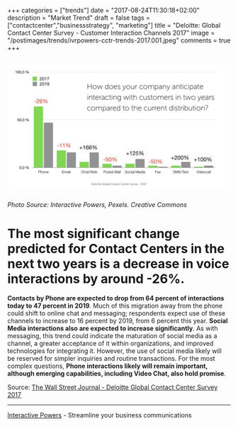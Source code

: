 +++
categories = ["trends"]
date = "2017-08-24T11:30:18+02:00"
description = "Market Trend"
draft = false
tags = ["contactcenter","businessstrategy", "marketing"]
title = "Deloitte: Global Contact Center Survey - Customer Interaction Channels 2017"
image = "/postimages/trends/ivrpowers-cctr-trends-2017.001.jpeg"
comments = true
+++

![Deloitte Global Contact Center Survey 2017](/postimages/trends/ivrpowers-cctr-trends-2017.002.jpeg)
------------
###### Photo Source: Interactive Powers, Pexels. Creative Commons

# The most significant change predicted for Contact Centers in the next two years is a decrease in voice interactions by around -26%.

**Contacts by Phone are expected to drop from 64 percent of interactions today to 47 percent in 2019**. Much of this migration away from the phone could shift to online chat and messaging; respondents expect use of these channels to increase to 16 percent by 2019, from 6 percent this year. **Social Media interactions also are expected to increase significantly**. As with messaging, this trend could indicate the maturation of social media as a channel, a greater acceptance of it within organizations, and improved technologies for integrating it. However, the use of social media likely will be reserved for simpler inquiries and routine transactions. For the most complex questions, **Phone interactions likely will remain important, although emerging capabilities, including Video Chat, also hold promise**.

Source: [The Wall Street Journal - Deloitte Global Contact Center Survey 2017](http://deloitte.wsj.com/cmo/2017/08/02/customer-contact-centers-prioritize-cx/)

---
[Interactive Powers](http://www.ivrpowers.com/) - Streamline your business communications

